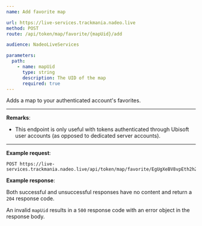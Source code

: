 ```yaml
---
name: Add favorite map

url: https://live-services.trackmania.nadeo.live
method: POST
route: /api/token/map/favorite/{mapUid}/add

audience: NadeoLiveServices

parameters:
  path:
    - name: mapUid
      type: string
      description: The UID of the map
      required: true
---
```


Adds a map to your authenticated account's favorites.

---

**Remarks**:

- This endpoint is only useful with tokens authenticated through Ubisoft user accounts (as opposed to dedicated server accounts).

---

**Example request**:

```plain
POST https://live-services.trackmania.nadeo.live/api/token/map/favorite/EgUgXeBV8vpEth2hZgSzLhlHRs8/add
```

**Example response**:

Both successful and unsuccessful responses have no content and return a `204` response code.

An invalid `mapUid` results in a `500` response code with an error object in the response body.
